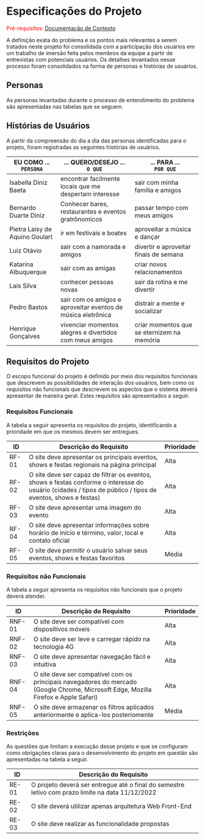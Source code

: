 # Especificações do Projeto

<span style="color:red">Pré-requisitos: <a href="1-Documentação de Contexto.md"> Documentação de Contexto</a></span>

A definição exata do problema e os pontos mais relevantes a serem tratados neste projeto foi consolidada com a participação dos usuários em um trabalho de imersão feita pelos membros da equipe a partir de entrevistas com potenciais usuários. Os detalhes levantados nesse processo foram consolidados na forma de personas e histórias de usuários.

## Personas

As personas levantadas durante o processo de entendimento do problema são apresentadas nas tabelas que se seguem.

<IMAGEM>

## Histórias de Usuários

A partir da compreensão do dia a dia das personas identificadas para o projeto, foram registradas as seguintes histórias de usuários.

|EU COMO ...<br>`PERSONA`|... QUERO/DESEJO ...<br>`O QUE`|... PARA ...<br>`POR QUE`|
|-|-|-|
|Isabella Diniz Baeta|encontrar facilmente locais que me despertam interesse|sair com minha família e amigos|
|Bernardo Duarte Diniz|Conhecer bares, restaurantes e eventos gratrônomicos|passar tempo com meus amigos|
|Pietra Laisy de Aquino Goulart|ir em festivais e boates|aproveitar a música e dançar|
|Luiz Otávio|sair com a namorada e amigos|divertir e aproveitar finais de semana|
|Katarina Albuquerque|sair com as amigas|criar novos relacionamentos|
|Laís Silva|conhecer pessoas novas|sair da rotina e me divertir|
|Pedro Bastos|sair com os amigos e aproveitar eventos de música eletrônica|distrair a mente e socializar|
|Henrique Gonçalves|vivenciar momentos alegres e divertidos com meus amigos|criar momentos que se eternizem na memória|

## Requisitos do Projeto

O escopo funcional do projeto é definido por meio dos requisitos funcionais que descrevem as possibilidades de interação dos usuários, bem como os requisitos não funcionais que descrevem os aspectos que o sistema deverá apresentar de maneira geral. Estes requisitos são apresentados a seguir.

### Requisitos Funcionais

A tabela a seguir apresenta os requisitos do projeto, identificando a prioridade em que os mesmos devem ser entregues.

|ID| Descrição do Requisito|Prioridade|
|-|-|-|
|RF-01|O site deve apresentar os principais eventos, shows e festas regionais na página principal|Alta|
|RF-02|O site deve ser capaz de filtrar os eventos, shows e festas conforme o interesse do usuário (cidades / tipos de público / tipos de eventos, shows e festas)|Alta|
|RF-03|O site deve apresentar uma imagem do evento|Alta|
|RF-04|O site deve apresentar informações sobre horário de início e término, valor, local e contato oficial|Alta|
|RF-05|O site deve permitir o usuário salvar seus eventos, shows e festas favoritos|Média|

### Requisitos não Funcionais

A tabela a seguir apresenta os requisitos não funcionais que o projeto deverá atender.

|ID| Descrição do Requisito|Prioridade|
|-|-|-|
|RNF-01|O site deve ser compatível com dispositivos móveis|Alta|
|RNF-02|O site deve ser leve e carregar rápido na tecnologia 4G|Alta|
|RNF-03|O site deve apresentar navegação fácil e intuitiva|Alta|
|RNF-04|O site deve ser compatível com os principais navegadores do mercado (Google Chrome, Microsoft Edge, Mozilla Firefox e Apple Safari)|Alta|
|RNF-05|O site deve armazenar os filtros aplicados anteriormente e aplica-los posteriomente|Média|

### Restrições

As questões que limitam a execução desse projeto e que se configuram como obrigações claras para o desenvolvimento do projeto em questão são apresentadas na tabela a seguir.

|ID| Descrição do Requisito|
|-|-|
|RE-01|O projeto deverá ser entregue até o final do semestre letivo com prazo limite na data 11/12/2022|
|RE-02|O site deverá utilizar apenas arquitetura Web Front-End|
|RE-03|O site deve realizar as funcionalidade propostas|